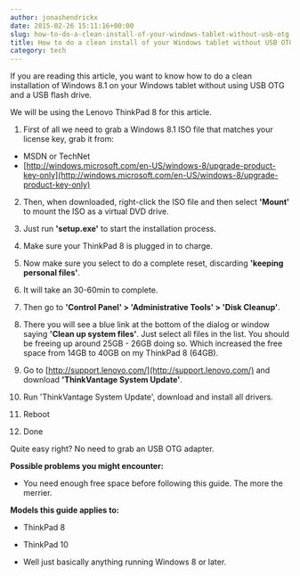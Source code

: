 ```yaml
---
author: jonashendrickx
date: 2015-02-26 15:11:16+00:00
slug: how-to-do-a-clean-install-of-your-windows-tablet-without-usb-otg
title: How to do a clean install of your Windows tablet without USB OTG.
category: tech
---
```

If you are reading this article, you want to know how to do a clean installation of Windows 8.1 on your Windows tablet without using USB OTG and a USB flash drive.
 
 We will be using the Lenovo ThinkPad 8 for this article.
 


 	
  1. First of all we need to grab a Windows 8.1 ISO file that matches your license key, grab it from:
 - MSDN or TechNet
 - [http://windows.microsoft.com/en-US/windows-8/upgrade-product-key-only](http://windows.microsoft.com/en-US/windows-8/upgrade-product-key-only)

 	
  2. Then, when downloaded, right-click the ISO file and then select **'Mount'** to mount the ISO as a virtual DVD drive.

 	
  3. Just run **'setup.exe'** to start the installation process.

 	
  4. Make sure your ThinkPad 8 is plugged in to charge.

 	
  5. Now make sure you select to do a complete reset, discarding **'keeping personal files'**.

 	
  6. It will take an 30-60min to complete.

 	
  7. Then go to **'Control Panel' > 'Administrative Tools' > 'Disk Cleanup'**.

 	
  8. There you will see a blue link at the bottom of the dialog or window saying **'Clean up system files'**. Just select all files in the list. You should be freeing up around 25GB - 26GB doing so. Which increased the free space from 14GB to 40GB on my ThinkPad 8 (64GB).

 	
  9. Go to [http://support.lenovo.com/](http://support.lenovo.com/) and download **'ThinkVantage System Update'**.

 	
  10. Run 'ThinkVantage System Update', download and install all drivers.

 	
  11. Reboot

 	
  12. Done

 
 Quite easy right? No need to grab an USB OTG adapter.
 
 **Possible problems you might encounter:**
 


 	
  * You need enough free space before following this guide. The more the merrier.

 
 **Models this guide applies to:**
 


 	
  * ThinkPad 8

 	
  * ThinkPad 10

 	
  * Well just basically anything running Windows 8 or later.

 
